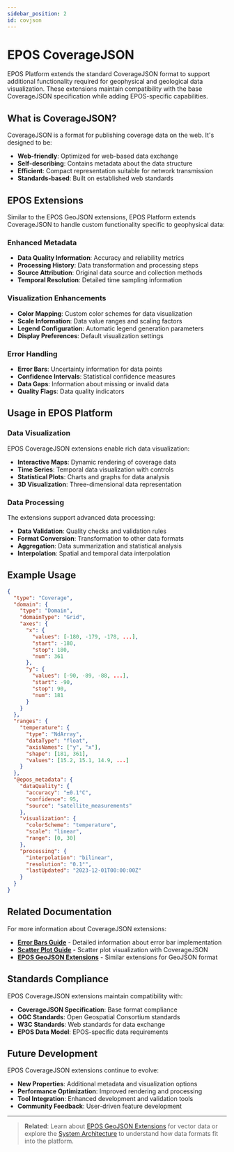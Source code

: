 ```yaml
---
sidebar_position: 2
id: covjson
---
```


# EPOS CoverageJSON

EPOS Platform extends the standard CoverageJSON format to support additional functionality required for geophysical and geological data visualization. These extensions maintain compatibility with the base CoverageJSON specification while adding EPOS-specific capabilities.

## What is CoverageJSON?

CoverageJSON is a format for publishing coverage data on the web. It's designed to be:

- **Web-friendly**: Optimized for web-based data exchange
- **Self-describing**: Contains metadata about the data structure
- **Efficient**: Compact representation suitable for network transmission
- **Standards-based**: Built on established web standards

## EPOS Extensions

Similar to the EPOS GeoJSON extensions, EPOS Platform extends CoverageJSON to handle custom functionality specific to geophysical data:

### Enhanced Metadata

- **Data Quality Information**: Accuracy and reliability metrics
- **Processing History**: Data transformation and processing steps
- **Source Attribution**: Original data source and collection methods
- **Temporal Resolution**: Detailed time sampling information

### Visualization Enhancements

- **Color Mapping**: Custom color schemes for data visualization
- **Scale Information**: Data value ranges and scaling factors
- **Legend Configuration**: Automatic legend generation parameters
- **Display Preferences**: Default visualization settings

### Error Handling

- **Error Bars**: Uncertainty information for data points
- **Confidence Intervals**: Statistical confidence measures
- **Data Gaps**: Information about missing or invalid data
- **Quality Flags**: Data quality indicators

## Usage in EPOS Platform

### Data Visualization

EPOS CoverageJSON extensions enable rich data visualization:

- **Interactive Maps**: Dynamic rendering of coverage data
- **Time Series**: Temporal data visualization with controls
- **Statistical Plots**: Charts and graphs for data analysis
- **3D Visualization**: Three-dimensional data representation

### Data Processing

The extensions support advanced data processing:

- **Data Validation**: Quality checks and validation rules
- **Format Conversion**: Transformation to other data formats
- **Aggregation**: Data summarization and statistical analysis
- **Interpolation**: Spatial and temporal data interpolation

## Example Usage

```json
{
  "type": "Coverage",
  "domain": {
    "type": "Domain",
    "domainType": "Grid",
    "axes": {
      "x": {
        "values": [-180, -179, -178, ...],
        "start": -180,
        "stop": 180,
        "num": 361
      },
      "y": {
        "values": [-90, -89, -88, ...],
        "start": -90,
        "stop": 90,
        "num": 181
      }
    }
  },
  "ranges": {
    "temperature": {
      "type": "NdArray",
      "dataType": "float",
      "axisNames": ["y", "x"],
      "shape": [181, 361],
      "values": [15.2, 15.1, 14.9, ...]
    }
  },
  "@epos_metadata": {
    "dataQuality": {
      "accuracy": "±0.1°C",
      "confidence": 95,
      "source": "satellite_measurements"
    },
    "visualization": {
      "colorScheme": "temperature",
      "scale": "linear",
      "range": [0, 30]
    },
    "processing": {
      "interpolation": "bilinear",
      "resolution": "0.1°",
      "lastUpdated": "2023-12-01T00:00:00Z"
    }
  }
}
```

## Related Documentation

For more information about CoverageJSON extensions:

- **[Error Bars Guide](./coveragejson-details/error_bars)** - Detailed information about error bar implementation
- **[Scatter Plot Guide](./coveragejson-details/scatter_plot_guide)** - Scatter plot visualization with CoverageJSON
- **[EPOS GeoJSON Extensions](./geojson-extensions)** - Similar extensions for GeoJSON format

## Standards Compliance

EPOS CoverageJSON extensions maintain compatibility with:

- **CoverageJSON Specification**: Base format compliance
- **OGC Standards**: Open Geospatial Consortium standards
- **W3C Standards**: Web standards for data exchange
- **EPOS Data Model**: EPOS-specific data requirements

## Future Development

EPOS CoverageJSON extensions continue to evolve:

- **New Properties**: Additional metadata and visualization options
- **Performance Optimization**: Improved rendering and processing
- **Tool Integration**: Enhanced development and validation tools
- **Community Feedback**: User-driven feature development

---

> **Related**: Learn about [EPOS GeoJSON Extensions](./geojson-extensions) for vector data or explore the [System Architecture](../architecture/overview) to understand how data formats fit into the platform.
